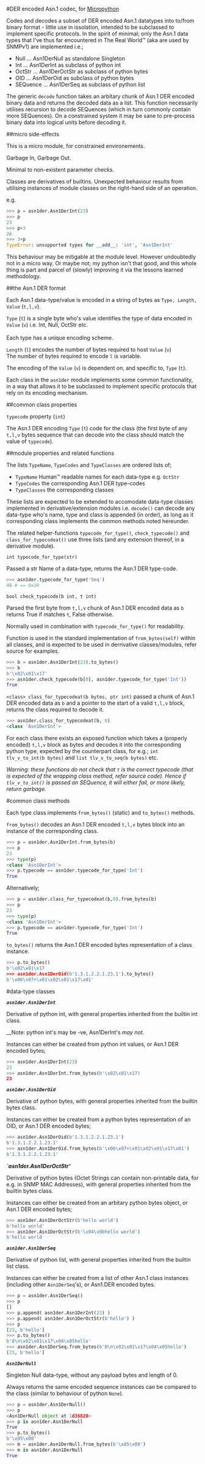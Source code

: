 #DER encoded Asn.1 codec, for [Micropython](www.micropython.org)

Codes and decodes a subset of DER encoded Asn.1 datatypes into to/from 
binary format - little use in issolation, intended to be subclassed to
implement specific protocols.  In the spirit of minimal; only the Asn.1 
data types that I've thus far encountered in The Real World&trade; (aka
are used by SNMPv1) are implemented i.e.;

- Null ... Asn1DerNull as standalone Singleton
- Int ... Asn1DerInt as subclass of python int
- OctStr ... Asn1DerOctStr as subclass of python bytes
- OID ... Asn1DerOid as subclass of python bytes
- SEQuence ... Asn1DerSeq as subclass of python list

The generic `decode` function takes an arbitary chunk of Asn.1 DER encoded
binary data and returns the decoded data as a list.  This function 
necessarily utilises recursion to decode SEQuences (which in turn commonly
contain more SEQuences).  On a constrained system it may be sane to 
pre-process binary data into logical units before decoding it.

##micro side-effects

This is a micro module, for constrained environements.

Garbage In, Garbage Out.

Minimal to non-existent parameter checks.

Classes are derivatives of builtins.  Unexpected behaviour results from
utilising instances of module classes on the right-hand side of an 
operation.

e.g.

```python
>>> p = asn1der.Asn1DerInt(23)
>>> p
23
>>> p+3
26
>>> 3+p
TypeError: unsupported types for __add__: 'int', 'Asn1DerInt'
```

This behaviour may be mitigable at the module level.  However undoubtedly
not in a micro way.  Or maybe not; my python isn't that good, and this
whole thing is part and parcel of (slowly) improving it via the lessons
learned methodology.

##the Asn.1 DER format

Each Asn.1 data-type/value is encoded in a string of bytes as 
`Type, Length, Value` (`t,l,v`).
 
`Type` (`t`) is a single byte who's value identifies the type of data 
encoded in `Value` (`v`) i.e. Int, Null, OctStr etc.  
<BR/>Each type has a unique encoding scheme.

`Length` (`l`) encodes the number of bytes required to host `Value` (`v`)
<BR/>The number of bytes required to encode `l` is variable.

The encoding of the `Value` (`v`) is dependent on, and specific to, 
`Type` (`t`). 

Each class in the `asn1der` module implements some common functionality,
in a way that allows it to be subclassed to implement specific protocols
that rely on its encoding mechanism.

##common class properties

`typecode` property (`int`)

The Asn.1 DER encoding `Type` (`t`) code for the class (the first byte
of any `t,l,v` bytes sequence that can decode into the class should match
the value of `typecode`).


##module properties and related functions

The lists `TypeName`, `TypeCodes` and `TypeClasses` are ordered lists of;

- `TypeName` Human&trade; readable names for each data-type e.g. `OctStr`
- `TypeCodes` the corresponding Asn.1 DER type-codes
- `TypeClasses` the corresponding classes

These lists are expected to be extended to accomodate data-type classes 
implemented in derivative/extension modules i.e. `decode()` can decode any
data-type who's name, type and class is appended (in order), as long as it
corresponding class implements the common methods noted hereunder.

The related helper-functions `typecode_for_type()`, `check_typecode()` 
and `class_for_typecodeat()` use three lists (and any extension thereof, 
in a derivative module).

`int typecode_for_type(str)` 

Passed a str Name of a data-type, returns the Asn.1 DER type-code.

```python
>>> asn1der.typecode_for_type('Seq')
48 # == 0x30
```

`bool check_typecode(b int, t int)` 

Parsed the first byte from `t,l,v` chunk of Asn.1 DER encoded data as 
`b` returns True if matches `t`, False otherwise.  

Normally used in combination with `typecode_for_type()` for readability.  

Function is used in the standard implementation of `from_bytes(self)`
within all classes, and is expected to be used in derrivative 
classes/modules, refer source for examples.

```python
>>> b = asn1der.Asn1DerInt(23).to_bytes()
>>> b
b'\x02\x01\x17'
>>> asn1der.check_typecode(b[0], asn1der.typecode_for_type('Int'))
True
```

`<class> class_for_typecodeat(b bytes, ptr int)` passed a chunk of Asn.1 DER 
encoded data as `b` and a pointer to the start of a valid `t,l,v` block, 
returns the class required to decode it.

```python
>>> asn1der.class_for_typecodeat(b, 0)
<class 'Asn1DerInt'>
```

For each class there exists an exposed function which takes a (properly
encoded) `t,l,v` block as bytes and decodes it into the corresponding 
python type, expected by the counterpart class, for e.g.; 
`int tlv_v_to_int(b bytes)` and `list tlv_v_to_seq(b bytes)` etc.

_Warning: these functions do not check that `t` is the correct typecode 
(that is expected of the wrapping class method, refer source code).  Hence
if `tlv_v_to_int()` is passed an SEQuence, it will either fail, or more 
likely, return garbage._

#common class methods

Each type class implements `from_bytes()` (static) and `to_bytes()` methods.

`from_bytes()` decodes an Asn.1 DER encoded `t,l,v` bytes block into an
instance of the corresponding class.

```python
>>> p = asn1der.Asn1DerInt.from_bytes(b)
>>> p
23
>>> type(p)
<class 'Asn1DerInt'>
>>> p.typecode == asn1der.typecode_for_type('Int')
True
```

Alternatively;

```python
>>> p = asn1der.class_for_typecodeat(b,0).from_bytes(b)
>>> p
23
>>> type(p)
<class 'Asn1DerInt'>
>>> p.typecode == asn1der.typecode_for_type('Int')
True
```

`to_bytes()` returns the Asn.1 DER encoded bytes representation
of a class instance.

```python
>>> p.to_bytes()
b'\x02\x01\x17
>>> asn1der.Asn1DerOid(b'1.3.1.2.2.1.23.1').to_bytes()
b'\x06\x07+\x01\x02\x01\x17\x01'
```

#data-type classes

***`asn1der.Asn1DerInt`***

Derivative of python int, with general properties inherited from 
the builtin int class.

__Note: python int's may be -ve, Asn1DerInt's _may not_.

Instances can either be created from python int values, or Asn.1 
DER encoded bytes;

```python
>>> asn1der.Asn1DerInt(23)
23
>>> asn1der.Asn1DerInt.from_bytes(b'\x02\x01\x17)
23
```

***`asn1der.Asn1DerOid`***

Derivative of python bytes, with general properties inherited
from the builtin bytes class.

Instances can either be created from a python bytes representation
of an OID, or Asn.1 DER encoded bytes;

```python
>>> asn1der.Asn1DerOid(b'1.3.1.2.2.1.23.1')
b'1.3.1.2.2.1.23.1'
>>> asn1der.Asn1DerOid.from_bytes(b'\x06\x07+\x01\x02\x01\x17\x01')
b'1.3.1.2.2.1.23.1'
```

***`asn1der.Asn1DerOctStr'***

Derivative of python bytes (Octet Strings can contain non-printable
data, for e.g. in SNMP MAC Addresses), with general properties
inherited from the builtin bytes class.

Instances can either be created from an arbitary python bytes object,
or Asn.1 DER encoded bytes;

```python
>>> asn1der.Asn1DerOctStr(b'hello world')
b'hello world'
>>> asn1der.Asn1DerOctStr(b'\x04\x0bhello world')
b'hello world
```

***`asn1der.Asn1DerSeq`***

Derivative of python list, with general properties inherited from
the builtin list class.

Instances can either be created from a list of other Asn.1 class 
instances (including other `Asn1DerSeq`'s), or Asn1.DER encoded
bytes.

```python
>>> p = asn1der.Asn1DerSeq()
>>> p
[]
>>> p.append( asn1der.Asn1DerInt(23) )
>>> p.append( asn1der.Asn1DerOctStr(b'hello') )
>>> p
[23, b'hello']
>>> p.to_bytes()
b'0\n\x02\x01\x17\x04\x05hello'
>>> asn1der.Asn1DerSeq.from_bytes(b'0\n\x02\x01\x17\x04\x05hello')
[23, b'hello']
```

***`Asn1DerNull`***

Singleton Null data-type, without any payload bytes and length of 0.

Always returns the same encoded sequence instances can be compared
to the class (similar to behaviour of python `None`).

```python
>>> p = asn1der.Asn1DerNull()
>>> p
<Asn1DerNull object at 1d36820>
>>> p is asn1der.Asn1DerNull
True
>>> p.to_bytes()
b'\x05\x00'
>>> m = asn1der.Asn1DerNull.from_bytes(b'\x05\x00')
>>> m is asn1der.Asn1DerNull
True
```